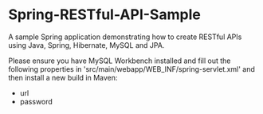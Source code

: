 # Spring-RESTful-API-Sample
A sample Spring application demonstrating how to create RESTful APIs using Java, Spring, Hibernate, MySQL and JPA.

Please ensure you have MySQL Workbench installed and fill out the following properties in 'src/main/webapp/WEB_INF/spring-servlet.xml' and then install a new build in Maven:

- url
- password
